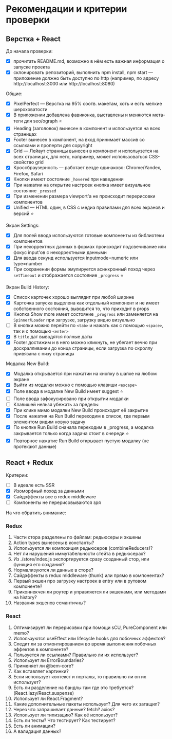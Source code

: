 # Рекомендации и критерии проверки

## Верстка + React

До начала проверки:
- [x] прочитать README.md, возможно в нём есть важная информация о запуске проекта
- [x] склонировать репозиторий, выполнить npm install, npm start — приложение должно быть доступно по http (например, по адресу http://localhost:3000 или http://localhost:8080)

Общие:
- [x] PixelPerfect — Верстка на 95% соотв. макетам, хоть и есть мелкие шероховатости
- [x] В приложении добавлена фавиконка, выставлены и меняются мета-теги для seo/ograph ⭐
- [x] Heading (заголовок) вынесен в компонент и используется на всех страницах
- [x] Footer вынесен в компонент, на вход принимает массив со ссылками и проперти для copyright
- [x] Grid — Лейаут страницы вынесен в компонент и испольузется на всех страницах, для него, например, может использоваться CSS-свойство grid
- [x] Кроссбраузерность — работает везде одинаково: Chrome/Yandex, Firefox, Safari
- [x] Кнопки имеют состояние `_hovered` при наведении
- [x] При нажатии на открытие настроек кнопка имеет визуальное состояние `_pressed`
- [x] При изменении размера viewport'а не происходит перерисовки компонентов
- [x] Unified — HTML один, в CSS с медиа правилами для всех экранов и версий ⭐

Экран Settings:
- [x] Для полей ввода используются готовые компоненты из библиотеки компонентов
- [x] При некорректных данных в формах происходит подсвечивание или фокус input'ов с некорректными данными
- [x] Для ввода секунд используется inputmode=numeric или type=number
- [x] При сохранении формы эмулируется асинхронный поход через `setTimeout` и отображается состояние `_progress` ⭐

Экран Build History:
- [x] Список карточек хорошо выглядит при любой ширине
- [x] Карточка запуска выделена как отдельный компонент и не имеет собственного состояния, выводится то, что приходит в props
- [x] Кнопка Show more имеет состояние `_progress` или заменяется на `Spinner`/`Loader` при загрузке, загрузку видно визуально
- [ ] В кнопки можно перейти по `<tab>` и нажать как с помощью `<space>`, так и с помощью `<enter>`
- [x] В `title` дат выводятся полные даты
- [x] Footer достижим и в него можно кликнуть, не убегает вечно при доскралливании до конца страницы, если загрузка по скроллу привязана с низу страницы

Модалка New Build:
- [x] Модалка открывается при нажатии на кнопку в шапке на любом экране
- [x] Выйти из модалки можно с помощью клавиши `<escape>`
- [x] Поле ввода в модалке New Build имеет suggest ⭐
- [ ] Поле ввода зафокусировано при открытии модалки
- [ ] Клавишей <tab> нельзя убежать за пределы
- [x] При клике мимо модалки New Build происходит её закрытие
- [x] После нажатия на Run Build переходим в список, где первым элементом видим новую задачу
- [x] По кнопке Run Build сначала переходим в _progress, а модалка закрывается только когда задача стоит в очереди ⭐
- [x] Повторное нажатие Run Build открывает пустую модалку (не протекают данные)

## React + Redux

Критерии:
- [ ] В идеале есть SSR
- [x] Изоморфный поход за данными
- [x] Сайдэффекты все в redux middleware
- [ ] Компоненты не перерисовываются зря

На что обратить внимание:

### Redux

1. Части стора разделены по файлам: редьюсеры и экшены
2. Action types вынесены в константы?
3. Используется ли композиция редьюсеров (combineReducers)?
4. Нет ли нарушений иммутабельности стейта в редьюсерах?
5. Из ./store/index.js экспортируется сразу созданный стор, или функция его создания?
6. Нормализуются ли данные в сторе?
7. Сайдэффекты в redux middleware (thunk) или прямо в компонентах?
8. Первый экшен про загрузку настроек в entry или в рутовом компоненте?
9. Приконнекчен ли роутер и управляется ли экшенами, или методами на history?
10. Названия экшенов семантичны?

### React

1. Оптимизирует ли перерисовки при помощи sCU, PureComponent или memo?
2. Используются useEffect или lifecycle hooks для побочных эффектов?
3. Следит ли за отмонтированием во время выполнения побочных эффектов в компоненте?
4. Пользуется ли ссылками? Правильно ли их использует?
5. Использует ли ErrorBoundaries?
6. Применяет ли @bem-core?
7. Как вставляет картинки?
8. Если использует контекст и порталы, то правильно ли он их использует?
9. Есть ли разделение на бандлы там где это требуется? (React.lazy/React.suspense)
10. Использует ли React.Fragment?
11. Какие дополнительные пакеты использует? Для чего их затащил?
12. Через что запрашивает данные? fetch? axios?
13. Использует ли типизацию? Как её использует?
14. Есть ли тесты? Что тестирует? Как тестирует?
15. Есть ли анимации?
16. А валидация данных?
